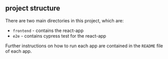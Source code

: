 ## project structure
There are two main directories in this project, which are:

* `frontend` - contains the react-app
* `e2e` - contains cypress test for the react-app

Further instructions on how to run each app are contained in the `README` file of each app.
